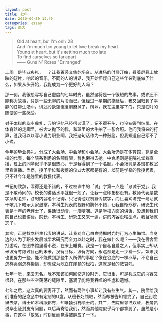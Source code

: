 ```yaml
---
layout: post
title: 七年
date: 2020-06-29 15:40
categories: essay
tags: 南大
---
```


> Old at heart, but I'm only 28  
> And I'm much too young to let love break my heart  
> Young at heart, but it's getting much too late  
> To find ourselves so far apart  
> —— Guns N' Roses "Estranged"

上周一是毕业典礼，一个让我百感交集的场合。从进场的时候开始，看着屏幕上放映的短片，响起的音乐，不同的人的讲话，我开始怀疑自己这些年来到底做了什么，如果从头开始，我能成为一个更好的人吗？

那一刻，我很想写写自己虚度的七年时光，虽然这将是一个很短的故事，或许还不能称为故事，只是一些无聊的片段而已。但经过一星期的拖延后，我又回归到了平静的日常生活中，讲述的欲望慢慢消磨掉了。所以，我在这里写下的，只是临时的随便的一些感受。

对于本科的毕业典礼，我的记忆已经很淡漠了，记不得开头，也没有等到结尾。在体育馆的走廊里，被舍友抛下的我，和班里的大牛拍了一张合照。他问我将来的打算，说我可以以写小说为职业啊。我把这句话作为一种鼓励，但我知道自己写不了小说。

今年的毕业典礼，分成了大会场、中会场和小会场。大会场仍是在体育馆，算是全校的代表，每个院系到场的名额有限，我也懒得去抢。中会场则是在院礼堂看直播，班上的同学似乎不是很热心，于是我得到了一个名额。小会场则是各班在教室里看直播。当然，授予学位和拨穗的仪式大家都是有的，以前是学校的教授代表，只不过今年是院里的教授代表。

书记的致辞，写得还是不错的，不过校训中的「诚」字第一点是「忠诚于党」，我是不敢苟同的。校长的讲话水平就很一般了，让我一点印象都没有。教师代表是数学系的老师，讲的内容也不记得，只记得他趁机宣传数学，而且喜欢讲完一段话就干咳几下暗示大家鼓掌。本科生代表的视野和胸怀不错，让我自惭形秽。研究生代表是十年的老博士了，讲话很动情，一度哽咽。这是学校方面的讲话，没想到我们院自己也要讲话，院长、本科生、研究生又来一遍，讲的内容没啥亮点，我当场就忘了。

其实，正是校本科生代表的讲话，让我对自己白白抛掷时光的行为心生悔恨。当身边的人为了职业发展或学术研究而全力以赴之时，我在做什么呢？——我在宿舍里打游戏，在图书馆里看小说，在床上睡觉。我是一个自私自爱之人，但事实上却从来没有考虑过自己的未来，没有目标，没有方向，永远都是走一步看一步。如果我也更努力一些，能不能做到那些牛人所做的事呢？像在谷底的一棵小草，不论自己怎样柔弱怎样懒惰，却想成为屹立在崖顶的松柏，这就是我的悲哀吧。

七年一觉，来去无名。我不知该如何回忆这段时光，它很重，可是构成它的内容又很轻，在那些空空荡荡的缝隙里，塞满了能将我吞噬的空虚和遗憾。

七年之后，这次真的要离开了，然而有两件小事却让我有些生气。其一，院里给我们准备的纪念品中有定制的U盘，从班长处领取，然而却被告知领完了，自己到院里去拿，博士和本科版都有，却唯独没有硕士的。其二，去院里领取双证，教务员说毕业证封皮有问题，以后再寄给我们，然而其他院似乎两个都拿到了。虽然是小事，在这种「敏感」时刻反而觉得被膈应了一下。